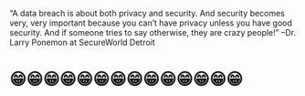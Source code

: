 “A data breach is about both privacy and security. And security becomes very, very important because you can’t have privacy unless you have good security. And if someone tries to say otherwise, they are crazy people!” –Dr. Larry Ponemon at SecureWorld Detroit

# 😁😁😁😁😁😁😁😁😁😁😁😁😁😁
